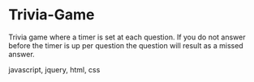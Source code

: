 # Trivia-Game
Trivia game where a timer is set at each question. If you do not answer before the timer is up per question the question will result as a missed answer.

javascript, jquery, html, css